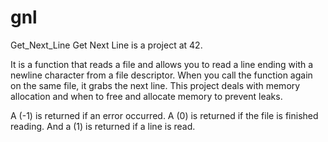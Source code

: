 # gnl
Get_Next_Line
Get Next Line is a project at 42.

It is a function that reads a file and allows you to read a line ending with a newline character from a file descriptor. When you call the function again on the same file, it grabs the next line. This project deals with memory allocation and when to free and allocate memory to prevent leaks.

A (-1) is returned if an error occurred. A (0) is returned if the file is finished reading. And a (1) is returned if a line is read.

